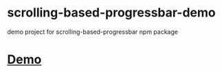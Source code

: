 # scrolling-based-progressbar-demo
demo project for scrolling-based-progressbar npm package
# [Demo](https://progressbar-demo.netlify.com/)

